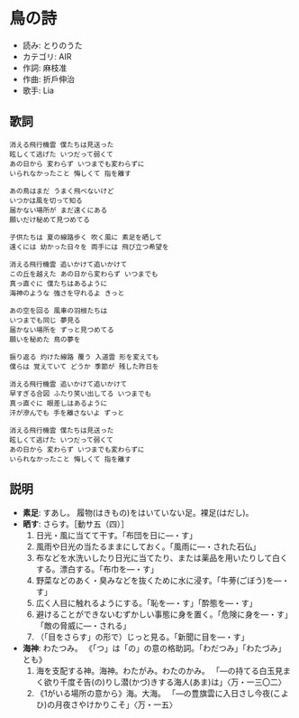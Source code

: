 鳥の詩
=======

- 読み: とりのうた
- カテゴリ: AIR
- 作詞: 麻枝准
- 作曲: 折戶伸治
- 歌手: Lia


歌詞
-----

    消える飛行機雲 僕たちは見送った
    眩しくて逃げた いつだって弱くて
    あの日から 変わらず いつまでも変わらずに
    いられなかったこと 悔しくて 指を離す

    あの鳥はまだ うまく飛べないけど
    いつかは風を切って知る
    届かない場所が まだ遠くにある
    願いだけ秘めて見つめてる

    子供たちは 夏の線路歩く 吹く風に 素足を晒して
    遠くには 幼かった日々を 両手には 飛び立つ希望を

    消える飛行機雲 追いかけて追いかけて
    この丘を越えた あの日から変わらず いつまでも
    真っ直ぐに 僕たちはあるように
    海神のような 強さを守れるよ きっと

    あの空を回る 風車の羽根たちは
    いつまでも同じ 夢見る
    届かない場所を ずっと見つめてる
    願いを秘めた 鳥の夢を

    振り返る 灼けた線路 覆う 入道雲 形を変えても
    僕らは 覚えていて どうか 季節が 残した昨日を

    消える飛行機雲 追いかけて追いかけて
    早すぎる合図 ふたり笑い出してる いつまでも
    真っ直ぐに 眼差しはあるように
    汗が滲んでも 手を離さないよ ずっと

    消える飛行機雲 僕たちは見送った
    眩しくて逃げた いつだって弱くて
    あの日から 変わらず いつまでも変わらずに
    いられなかったこと 悔しくて 指を離す


説明
-----

- **素足**: すあし。 履物(はきもの)をはいていない足。裸足(はだし)。
- **晒す**: さらす。［動サ五（四）］
   1. 日光・風に当てて干す。「布団を日に―・す」
   2. 風雨や日光の当たるままにしておく。「風雨に―・された石仏」
   3. 布などを水洗いしたり日光に当てたり、または薬品を用いたりして白くする。漂白する。「布巾を―・す」
   4. 野菜などのあく・臭みなどを抜くために水に浸す。「牛蒡(ごぼう)を―・す」
   5. 広く人目に触れるようにする。「恥を―・す」「酔態を―・す」
   6. 避けることができないむずかしい事態に身を置く。「危険に身を―・す」「敵の脅威に―・される」
   7. （「目をさらす」の形で）じっと見る。「新聞に目を―・す」
- **海神**: わたつみ。 《「つ」は「の」の意の格助詞。「わだつみ」「わたづみ」とも》
   1. 海を支配する神。海神。わたがみ。わたのかみ。 「―の持てる白玉見まく欲り千度そ告(の)りし潜(かづ)きする海人(あま)は」〈万・一三〇二〉
   2. 《1がいる場所の意から》海。大海。 「―の豊旗雲に入日さし今夜(こよひ)の月夜さやけかりこそ」〈万・一五〉

